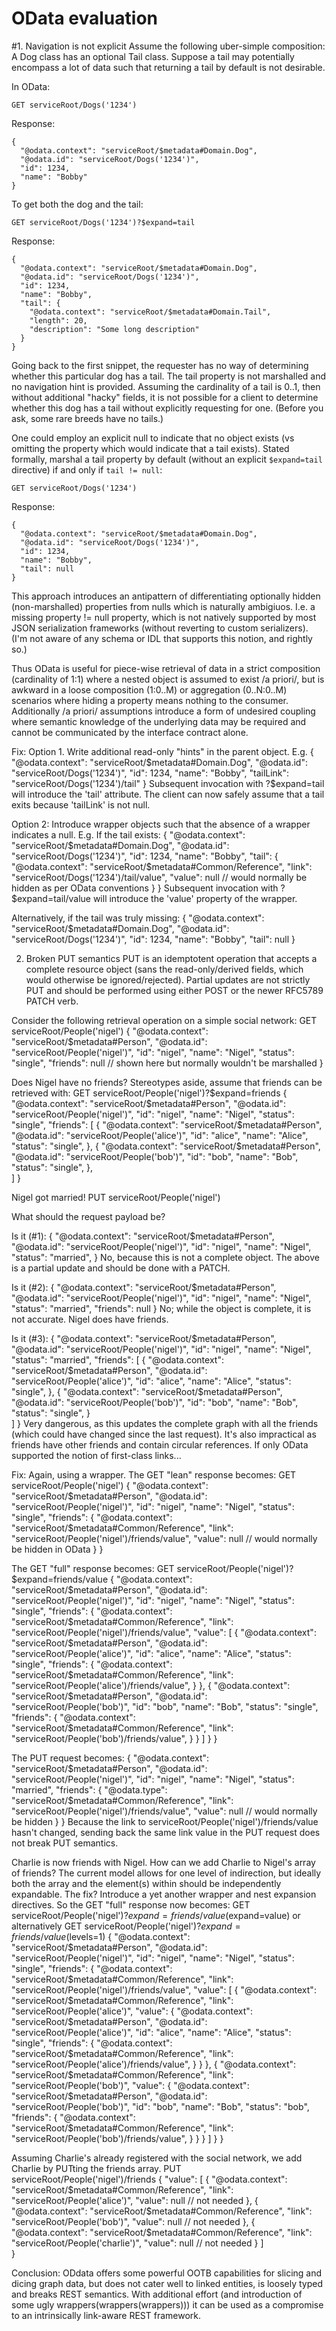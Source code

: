 OData evaluation
===

#1. Navigation is not explicit
Assume the following uber-simple composition: A Dog class has an optional Tail class. Suppose a tail may potentially encompass a lot of data such that returning a tail by default is not desirable.

In OData:  

	GET serviceRoot/Dogs('1234')

Response:  

	{
	  "@odata.context": "serviceRoot/$metadata#Domain.Dog",  
	  "@odata.id": "serviceRoot/Dogs('1234')",  
	  "id": 1234,  
	  "name": "Bobby"  
	}


To get both the dog and the tail:

	GET serviceRoot/Dogs('1234')?$expand=tail

Response:

	{
	  "@odata.context": "serviceRoot/$metadata#Domain.Dog",
	  "@odata.id": "serviceRoot/Dogs('1234')",
	  "id": 1234,
	  "name": "Bobby",
	  "tail": {
	    "@odata.context": "serviceRoot/$metadata#Domain.Tail",
	    "length": 20,
	    "description": "Some long description"
	  }
	}

Going back to the first snippet, the requester has no way of determining whether this particular dog has a tail. The tail property is not marshalled and no navigation hint is provided. Assuming the cardinality of a tail is 0..1, then without additional "hacky" fields, it is not possible for a client to determine whether this dog has a tail without explicitly requesting for one. (Before you ask, some rare breeds have no tails.)

One could employ an explicit null to indicate that no object exists (vs omitting the property which would indicate that a tail exists). Stated formally, marshal a tail property by default (without an explicit `$expand=tail` directive) if and only if `tail != null`:

	GET serviceRoot/Dogs('1234')
Response:

	{
	  "@odata.context": "serviceRoot/$metadata#Domain.Dog",
	  "@odata.id": "serviceRoot/Dogs('1234')",
	  "id": 1234,
	  "name": "Bobby",
	  "tail": null
	}

This approach introduces an antipattern of differentiating optionally hidden (non-marshalled) properties from nulls which is naturally ambigiuos. I.e. a missing property != null property, which is not natively supported by most JSON serialization frameworks (without reverting to custom serializers). (I'm not aware of any schema or IDL that supports this notion, and rightly so.)

Thus OData is useful for piece-wise retrieval of data in a strict composition (cardinality of 1:1) where a nested object is assumed to exist /a priori/, but is awkward in a loose composition (1:0..M) or aggregation (0..N:0..M) scenarios where hiding a property means nothing to the consumer. Additionally /a priori/ assumptions introduce a form of undesired coupling where semantic knowledge of the underlying data may be required and cannot be communicated by the interface contract alone.

Fix:
Option 1. Write additional read-only "hints" in the parent object. E.g.
{
  "@odata.context": "serviceRoot/$metadata#Domain.Dog",
  "@odata.id": "serviceRoot/Dogs('1234')",
  "id": 1234,
  "name": "Bobby",
  "tailLink": "serviceRoot/Dogs('1234')/tail"
}
Subsequent invocation with ?$expand=tail will introduce the 'tail' attribute. The client can now safely assume that a tail exits because 'tailLink' is not null.

Option 2: Introduce wrapper objects such that the absence of a wrapper indicates a null. E.g.
If the tail exists:
{
  "@odata.context": "serviceRoot/$metadata#Domain.Dog",
  "@odata.id": "serviceRoot/Dogs('1234')",
  "id": 1234,
  "name": "Bobby",
  "tail": {
    "@odata.context": "serviceRoot/$metadata#Common/Reference",
    "link": "serviceRoot/Dogs('1234')/tail/value",
    "value": null // would normally be hidden as per OData conventions
  }
}
Subsequent invocation with ?$expand=tail/value will introduce the 'value' property of the wrapper.

Alternatively, if the tail was truly missing:
{
  "@odata.context": "serviceRoot/$metadata#Domain.Dog",
  "@odata.id": "serviceRoot/Dogs('1234')",
  "id": 1234,
  "name": "Bobby",
  "tail": null
}


2. Broken PUT semantics
PUT is an idemptotent operation that accepts a complete resource object (sans the read-only/derived fields, which would otherwise be ignored/rejected). Partial updates are not strictly PUT and should be performed using either POST or the newer RFC5789 PATCH verb.

Consider the following retrieval operation on a simple social network:
GET serviceRoot/People('nigel')
{
  "@odata.context": "serviceRoot/$metadata#Person",
  "@odata.id": "serviceRoot/People('nigel')",
  "id": "nigel",
  "name": "Nigel",
  "status": "single",
  "friends": null // shown here but normally wouldn't be marshalled 
}

Does Nigel have no friends? Stereotypes aside, assume that friends can be retrieved with:
GET serviceRoot/People('nigel')?$expand=friends
{
  "@odata.context": "serviceRoot/$metadata#Person",
  "@odata.id": "serviceRoot/People('nigel')",
  "id": "nigel",
  "name": "Nigel",
  "status": "single",
  "friends": [
    {
      "@odata.context": "serviceRoot/$metadata#Person",
      "@odata.id": "serviceRoot/People('alice')",
      "id": "alice",
      "name": "Alice",
      "status": "single",
    },
    {
      "@odata.context": "serviceRoot/$metadata#Person",
      "@odata.id": "serviceRoot/People('bob')",
      "id": "bob",
      "name": "Bob",
      "status": "single",
    },    
  ]
}

Nigel got married!
PUT serviceRoot/People('nigel')

What should the request payload be?

Is it (#1):
{
  "@odata.context": "serviceRoot/$metadata#Person",
  "@odata.id": "serviceRoot/People('nigel')",
  "id": "nigel",
  "name": "Nigel",
  "status": "married",
}
No, because this is not a complete object. The above is a partial update and should be done with a PATCH.

Is it (#2):
{
  "@odata.context": "serviceRoot/$metadata#Person",
  "@odata.id": "serviceRoot/People('nigel')",
  "id": "nigel",
  "name": "Nigel",
  "status": "married",
  "friends": null
}
No; while the object is complete, it is not accurate. Nigel does have friends.

Is it (#3):
{
  "@odata.context": "serviceRoot/$metadata#Person",
  "@odata.id": "serviceRoot/People('nigel')",
  "id": "nigel",
  "name": "Nigel",
  "status": "married",
  "friends": [
    {
      "@odata.context": "serviceRoot/$metadata#Person",
      "@odata.id": "serviceRoot/People('alice')",
      "id": "alice",
      "name": "Alice",
      "status": "single",
    },
    {
      "@odata.context": "serviceRoot/$metadata#Person",
      "@odata.id": "serviceRoot/People('bob')",
      "id": "bob",
      "name": "Bob",
      "status": "single",
    }    
  ]
}
Very dangerous, as this updates the complete graph with all the friends (which could have changed since the last request). It's also impractical as friends have other friends and contain circular references. If only OData supported the notion of first-class links...

Fix:
Again, using a wrapper. 
The GET "lean" response becomes:
GET serviceRoot/People('nigel')
{
  "@odata.context": "serviceRoot/$metadata#Person",
  "@odata.id": "serviceRoot/People('nigel')",
  "id": "nigel",
  "name": "Nigel",
  "status": "single",
  "friends": {
    "@odata.context": "serviceRoot/$metadata#Common/Reference",
    "link": "serviceRoot/People('nigel')/friends/value",
    "value": null // would normally be hidden in OData
  }
}

The GET "full" response becomes:
GET serviceRoot/People('nigel')?$expand=friends/value
{
  "@odata.context": "serviceRoot/$metadata#Person",
  "@odata.id": "serviceRoot/People('nigel')",
  "id": "nigel",
  "name": "Nigel",
  "status": "single",
  "friends": {
    "@odata.context": "serviceRoot/$metadata#Common/Reference",
    "link": "serviceRoot/People('nigel')/friends/value",
    "value": [
      {
        "@odata.context": "serviceRoot/$metadata#Person",
        "@odata.id": "serviceRoot/People('alice')",
        "id": "alice",
        "name": "Alice",
        "status": "single",
        "friends": {
          "@odata.context": "serviceRoot/$metadata#Common/Reference",
          "link": "serviceRoot/People('alice')/friends/value",
        }
      },
      {
        "@odata.context": "serviceRoot/$metadata#Person",
        "@odata.id": "serviceRoot/People('bob')",
        "id": "bob",
        "name": "Bob",
        "status": "single",
        "friends": {
          "@odata.context": "serviceRoot/$metadata#Common/Reference",
          "link": "serviceRoot/People('bob')/friends/value",
        }
      }
    ]
  }
}

The PUT request becomes:
{
  "@odata.context": "serviceRoot/$metadata#Person",
  "@odata.id": "serviceRoot/People('nigel')",
  "id": "nigel",
  "name": "Nigel",
  "status": "married",
  "friends": {
    "@odata.type": "serviceRoot/$metadata#Common/Reference",
    "link": "serviceRoot/People('nigel')/friends/value",
    "value": null // would normally be hidden
  }
}
Because the link to serviceRoot/People('nigel')/friends/value hasn't changed, sending back the same link value in the PUT request does not break PUT semantics.

Charlie is now friends with Nigel. How can we add Charlie to Nigel's array of friends? The current model allows for one level of indirection, but ideally both the array and the element(s) within should be independently expandable. The fix? Introduce a yet another wrapper and nest expansion directives.
So the GET "full" response now becomes:
GET serviceRoot/People('nigel')?$expand=friends/value($expand=value) or alternatively
GET serviceRoot/People('nigel')?$expand=friends/value($levels=1) 
{
  "@odata.context": "serviceRoot/$metadata#Person",
  "@odata.id": "serviceRoot/People('nigel')",
  "id": "nigel",
  "name": "Nigel",
  "status": "single",
  "friends": {
    "@odata.context": "serviceRoot/$metadata#Common/Reference",
    "link": "serviceRoot/People('nigel')/friends/value",
    "value": [
      {
        "@odata.context": "serviceRoot/$metadata#Common/Reference",
        "link": "serviceRoot/People('alice')",
        "value": {
          "@odata.context": "serviceRoot/$metadata#Person",
          "@odata.id": "serviceRoot/People('alice')",
          "id": "alice",
          "name": "Alice",
          "status": "single",
          "friends": {
            "@odata.context": "serviceRoot/$metadata#Common/Reference",
            "link": "serviceRoot/People('alice')/friends/value",
          }
        }
      },
      {
        "@odata.context": "serviceRoot/$metadata#Common/Reference",
        "link": "serviceRoot/People('bob')",
        "value": {
          "@odata.context": "serviceRoot/$metadata#Person",
          "@odata.id": "serviceRoot/People('bob')",
          "id": "bob",
          "name": "Bob",
          "status": "bob",
          "friends": {
            "@odata.context": "serviceRoot/$metadata#Common/Reference",
            "link": "serviceRoot/People('bob')/friends/value",
          }
        }
      }
    ]
  }
}

Assuming Charlie's already registered with the social network, we add Charlie by PUTting the friends array.
PUT serviceRoot/People('nigel')/friends
{
  "value": [
    {
      "@odata.context": "serviceRoot/$metadata#Common/Reference",
      "link": "serviceRoot/People('alice')",
      "value": null // not needed
    },
    {
      "@odata.context": "serviceRoot/$metadata#Common/Reference",
      "link": "serviceRoot/People('bob')",
      "value": null // not needed
    },
    {
      "@odata.context": "serviceRoot/$metadata#Common/Reference",
      "link": "serviceRoot/People('charlie')",
      "value": null // not needed
    }
  ]  
}


Conclusion:
ODdata offers some powerful OOTB capabilities for slicing and dicing graph data, but does not cater well to linked entities, is loosely typed and breaks REST semantics. With additional effort (and introduction of some ugly wrappers(wrappers(wrappers))) it can be used as a compromise to an intrinsically link-aware REST framework. 